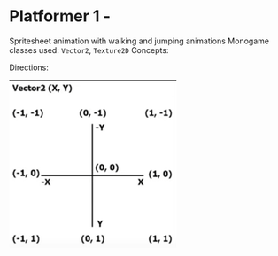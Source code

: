 ﻿# Platformer 1 - 

Spritesheet animation with walking and jumping animations
Monogame classes used: ```Vector2```, ```Texture2D```
Concepts: 

Directions:

![alt text](Vector2_Directions.png "Title")

